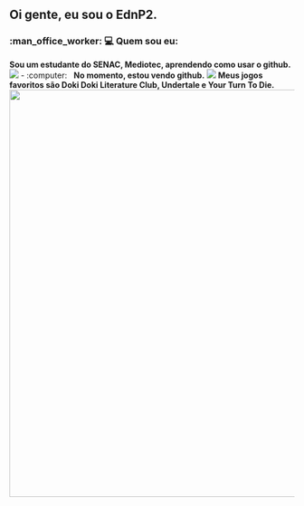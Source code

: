 <h2> Oi gente, eu sou o <strong>EdnP2</strong>. 
<h3> :man_office_worker: 💻 Quem sou eu: </h3>
<strong>Sou um estudante do SENAC, Mediotec, aprendendo como usar o github.</strong>
<img src="https://media.tenor.com/mOeqIo_i_oYAAAAM/carlinhos-dalva.gif" "></h2>
- :computer: &nbsp; <strong>No momento, estou vendo github.</strong>
<img src="https://i.imgflip.com/7b95nf.gif" "></h2>
<strong>Meus jogos favoritos são Doki Doki Literature Club, Undertale e Your Turn To Die.</strong>
<img src="https://64.media.tumblr.com/642fd5a29f3b82150b670788726e3f86/6f528bd7a8e9555b-6d/s1280x1920/124c262be5bc961d3b13b741f98238fa18261b66.gif"width="720"></h2>
